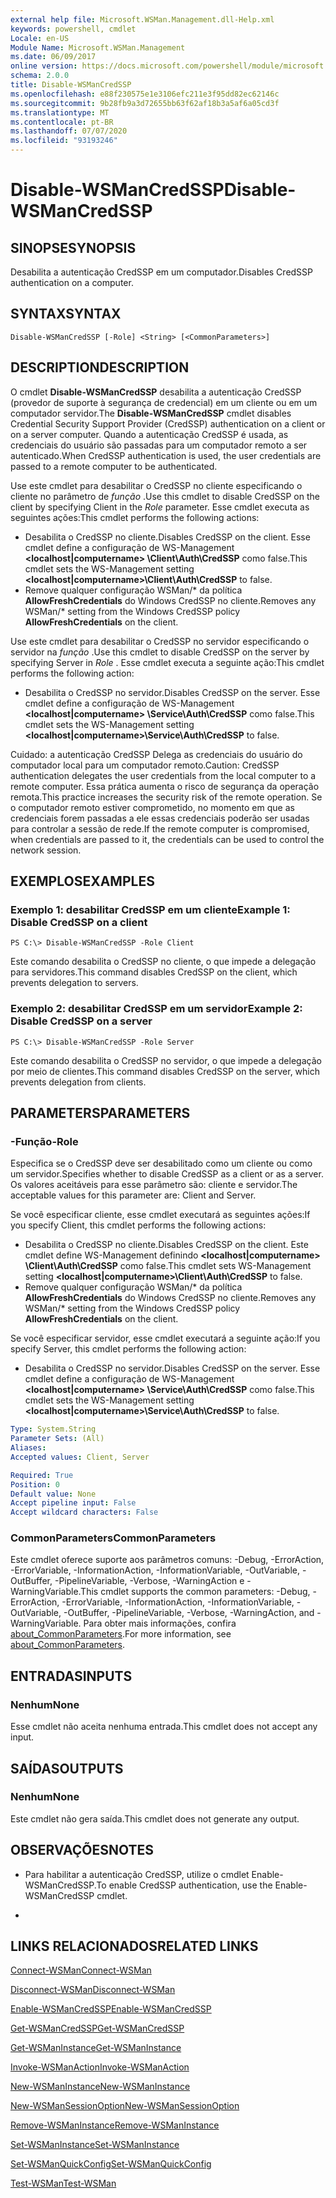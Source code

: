 ```yaml
---
external help file: Microsoft.WSMan.Management.dll-Help.xml
keywords: powershell, cmdlet
Locale: en-US
Module Name: Microsoft.WSMan.Management
ms.date: 06/09/2017
online version: https://docs.microsoft.com/powershell/module/microsoft.wsman.management/disable-wsmancredssp?view=powershell-7.1&WT.mc_id=ps-gethelp
schema: 2.0.0
title: Disable-WSManCredSSP
ms.openlocfilehash: e88f230575e1e3106efc211e3f95dd82ec62146c
ms.sourcegitcommit: 9b28fb9a3d72655bb63f62af18b3a5af6a05cd3f
ms.translationtype: MT
ms.contentlocale: pt-BR
ms.lasthandoff: 07/07/2020
ms.locfileid: "93193246"
---
```

# <span data-ttu-id="df114-103">Disable-WSManCredSSP</span><span class="sxs-lookup"><span data-stu-id="df114-103">Disable-WSManCredSSP</span></span>

## <span data-ttu-id="df114-104">SINOPSE</span><span class="sxs-lookup"><span data-stu-id="df114-104">SYNOPSIS</span></span>
<span data-ttu-id="df114-105">Desabilita a autenticação CredSSP em um computador.</span><span class="sxs-lookup"><span data-stu-id="df114-105">Disables CredSSP authentication on a computer.</span></span>

## <span data-ttu-id="df114-106">SYNTAX</span><span class="sxs-lookup"><span data-stu-id="df114-106">SYNTAX</span></span>

```
Disable-WSManCredSSP [-Role] <String> [<CommonParameters>]
```

## <span data-ttu-id="df114-107">DESCRIPTION</span><span class="sxs-lookup"><span data-stu-id="df114-107">DESCRIPTION</span></span>
<span data-ttu-id="df114-108">O cmdlet **Disable-WSManCredSSP** desabilita a autenticação CredSSP (provedor de suporte à segurança de credencial) em um cliente ou em um computador servidor.</span><span class="sxs-lookup"><span data-stu-id="df114-108">The **Disable-WSManCredSSP** cmdlet disables Credential Security Support Provider (CredSSP) authentication on a client or on a server computer.</span></span>
<span data-ttu-id="df114-109">Quando a autenticação CredSSP é usada, as credenciais do usuário são passadas para um computador remoto a ser autenticado.</span><span class="sxs-lookup"><span data-stu-id="df114-109">When CredSSP authentication is used, the user credentials are passed to a remote computer to be authenticated.</span></span>

<span data-ttu-id="df114-110">Use este cmdlet para desabilitar o CredSSP no cliente especificando o cliente no parâmetro de *função* .</span><span class="sxs-lookup"><span data-stu-id="df114-110">Use this cmdlet to disable CredSSP on the client by specifying Client in the *Role* parameter.</span></span>
<span data-ttu-id="df114-111">Esse cmdlet executa as seguintes ações:</span><span class="sxs-lookup"><span data-stu-id="df114-111">This cmdlet performs the following actions:</span></span>

- <span data-ttu-id="df114-112">Desabilita o CredSSP no cliente.</span><span class="sxs-lookup"><span data-stu-id="df114-112">Disables CredSSP on the client.</span></span> <span data-ttu-id="df114-113">Esse cmdlet define a configuração de WS-Management **\<localhost|computername\> \Client\Auth\CredSSP** como false.</span><span class="sxs-lookup"><span data-stu-id="df114-113">This cmdlet sets the WS-Management setting **\<localhost|computername\>\Client\Auth\CredSSP** to false.</span></span>
- <span data-ttu-id="df114-114">Remove qualquer configuração WSMan/\* da política **AllowFreshCredentials** do Windows CredSSP no cliente.</span><span class="sxs-lookup"><span data-stu-id="df114-114">Removes any WSMan/\* setting from the Windows CredSSP policy **AllowFreshCredentials** on the client.</span></span>

<span data-ttu-id="df114-115">Use este cmdlet para desabilitar o CredSSP no servidor especificando o servidor na *função* .</span><span class="sxs-lookup"><span data-stu-id="df114-115">Use this cmdlet to disable CredSSP on the server by specifying Server in *Role* .</span></span>
<span data-ttu-id="df114-116">Esse cmdlet executa a seguinte ação:</span><span class="sxs-lookup"><span data-stu-id="df114-116">This cmdlet performs the following action:</span></span>

- <span data-ttu-id="df114-117">Desabilita o CredSSP no servidor.</span><span class="sxs-lookup"><span data-stu-id="df114-117">Disables CredSSP on the server.</span></span> <span data-ttu-id="df114-118">Esse cmdlet define a configuração de WS-Management **\<localhost|computername\> \Service\Auth\CredSSP** como false.</span><span class="sxs-lookup"><span data-stu-id="df114-118">This cmdlet sets the WS-Management setting **\<localhost|computername\>\Service\Auth\CredSSP** to false.</span></span>

<span data-ttu-id="df114-119">Cuidado: a autenticação CredSSP Delega as credenciais do usuário do computador local para um computador remoto.</span><span class="sxs-lookup"><span data-stu-id="df114-119">Caution: CredSSP authentication delegates the user credentials from the local computer to a remote computer.</span></span>
<span data-ttu-id="df114-120">Essa prática aumenta o risco de segurança da operação remota.</span><span class="sxs-lookup"><span data-stu-id="df114-120">This practice increases the security risk of the remote operation.</span></span>
<span data-ttu-id="df114-121">Se o computador remoto estiver comprometido, no momento em que as credenciais forem passadas a ele essas credenciais poderão ser usadas para controlar a sessão de rede.</span><span class="sxs-lookup"><span data-stu-id="df114-121">If the remote computer is compromised, when credentials are passed to it, the credentials can be used to control the network session.</span></span>

## <span data-ttu-id="df114-122">EXEMPLOS</span><span class="sxs-lookup"><span data-stu-id="df114-122">EXAMPLES</span></span>

### <span data-ttu-id="df114-123">Exemplo 1: desabilitar CredSSP em um cliente</span><span class="sxs-lookup"><span data-stu-id="df114-123">Example 1: Disable CredSSP on a client</span></span>

```
PS C:\> Disable-WSManCredSSP -Role Client
```

<span data-ttu-id="df114-124">Este comando desabilita o CredSSP no cliente, o que impede a delegação para servidores.</span><span class="sxs-lookup"><span data-stu-id="df114-124">This command disables CredSSP on the client, which prevents delegation to servers.</span></span>

### <span data-ttu-id="df114-125">Exemplo 2: desabilitar CredSSP em um servidor</span><span class="sxs-lookup"><span data-stu-id="df114-125">Example 2: Disable CredSSP on a server</span></span>

```
PS C:\> Disable-WSManCredSSP -Role Server
```

<span data-ttu-id="df114-126">Este comando desabilita o CredSSP no servidor, o que impede a delegação por meio de clientes.</span><span class="sxs-lookup"><span data-stu-id="df114-126">This command disables CredSSP on the server, which prevents delegation from clients.</span></span>

## <span data-ttu-id="df114-127">PARAMETERS</span><span class="sxs-lookup"><span data-stu-id="df114-127">PARAMETERS</span></span>

### <span data-ttu-id="df114-128">-Função</span><span class="sxs-lookup"><span data-stu-id="df114-128">-Role</span></span>
<span data-ttu-id="df114-129">Especifica se o CredSSP deve ser desabilitado como um cliente ou como um servidor.</span><span class="sxs-lookup"><span data-stu-id="df114-129">Specifies whether to disable CredSSP as a client or as a server.</span></span>
<span data-ttu-id="df114-130">Os valores aceitáveis para esse parâmetro são: cliente e servidor.</span><span class="sxs-lookup"><span data-stu-id="df114-130">The acceptable values for this parameter are: Client and Server.</span></span>

<span data-ttu-id="df114-131">Se você especificar cliente, esse cmdlet executará as seguintes ações:</span><span class="sxs-lookup"><span data-stu-id="df114-131">If you specify Client, this cmdlet performs the following actions:</span></span>

- <span data-ttu-id="df114-132">Desabilita o CredSSP no cliente.</span><span class="sxs-lookup"><span data-stu-id="df114-132">Disables CredSSP on the client.</span></span> <span data-ttu-id="df114-133">Este cmdlet define WS-Management definindo **\<localhost|computername\> \Client\Auth\CredSSP** como false.</span><span class="sxs-lookup"><span data-stu-id="df114-133">This cmdlet sets WS-Management setting **\<localhost|computername\>\Client\Auth\CredSSP** to false.</span></span>
- <span data-ttu-id="df114-134">Remove qualquer configuração WSMan/\* da política **AllowFreshCredentials** do Windows CredSSP no cliente.</span><span class="sxs-lookup"><span data-stu-id="df114-134">Removes any WSMan/\* setting from the Windows CredSSP policy **AllowFreshCredentials** on the client.</span></span>

<span data-ttu-id="df114-135">Se você especificar servidor, esse cmdlet executará a seguinte ação:</span><span class="sxs-lookup"><span data-stu-id="df114-135">If you specify Server, this cmdlet performs the following action:</span></span>

- <span data-ttu-id="df114-136">Desabilita o CredSSP no servidor.</span><span class="sxs-lookup"><span data-stu-id="df114-136">Disables CredSSP on the server.</span></span> <span data-ttu-id="df114-137">Esse cmdlet define a configuração de WS-Management **\<localhost|computername\> \Service\Auth\CredSSP** como false.</span><span class="sxs-lookup"><span data-stu-id="df114-137">This cmdlet sets the WS-Management setting **\<localhost|computername\>\Service\Auth\CredSSP** to false.</span></span>

```yaml
Type: System.String
Parameter Sets: (All)
Aliases:
Accepted values: Client, Server

Required: True
Position: 0
Default value: None
Accept pipeline input: False
Accept wildcard characters: False
```

### <span data-ttu-id="df114-138">CommonParameters</span><span class="sxs-lookup"><span data-stu-id="df114-138">CommonParameters</span></span>
<span data-ttu-id="df114-139">Este cmdlet oferece suporte aos parâmetros comuns: -Debug, -ErrorAction, -ErrorVariable, -InformationAction, -InformationVariable, -OutVariable, -OutBuffer, -PipelineVariable, -Verbose, -WarningAction e -WarningVariable.</span><span class="sxs-lookup"><span data-stu-id="df114-139">This cmdlet supports the common parameters: -Debug, -ErrorAction, -ErrorVariable, -InformationAction, -InformationVariable, -OutVariable, -OutBuffer, -PipelineVariable, -Verbose, -WarningAction, and -WarningVariable.</span></span> <span data-ttu-id="df114-140">Para obter mais informações, confira [about_CommonParameters](https://go.microsoft.com/fwlink/?LinkID=113216).</span><span class="sxs-lookup"><span data-stu-id="df114-140">For more information, see [about_CommonParameters](https://go.microsoft.com/fwlink/?LinkID=113216).</span></span>

## <span data-ttu-id="df114-141">ENTRADAS</span><span class="sxs-lookup"><span data-stu-id="df114-141">INPUTS</span></span>

### <span data-ttu-id="df114-142">Nenhum</span><span class="sxs-lookup"><span data-stu-id="df114-142">None</span></span>
<span data-ttu-id="df114-143">Esse cmdlet não aceita nenhuma entrada.</span><span class="sxs-lookup"><span data-stu-id="df114-143">This cmdlet does not accept any input.</span></span>

## <span data-ttu-id="df114-144">SAÍDAS</span><span class="sxs-lookup"><span data-stu-id="df114-144">OUTPUTS</span></span>

### <span data-ttu-id="df114-145">Nenhum</span><span class="sxs-lookup"><span data-stu-id="df114-145">None</span></span>
<span data-ttu-id="df114-146">Este cmdlet não gera saída.</span><span class="sxs-lookup"><span data-stu-id="df114-146">This cmdlet does not generate any output.</span></span>

## <span data-ttu-id="df114-147">OBSERVAÇÕES</span><span class="sxs-lookup"><span data-stu-id="df114-147">NOTES</span></span>

* <span data-ttu-id="df114-148">Para habilitar a autenticação CredSSP, utilize o cmdlet Enable-WSManCredSSP.</span><span class="sxs-lookup"><span data-stu-id="df114-148">To enable CredSSP authentication, use the Enable-WSManCredSSP cmdlet.</span></span>

*

## <span data-ttu-id="df114-149">LINKS RELACIONADOS</span><span class="sxs-lookup"><span data-stu-id="df114-149">RELATED LINKS</span></span>

[<span data-ttu-id="df114-150">Connect-WSMan</span><span class="sxs-lookup"><span data-stu-id="df114-150">Connect-WSMan</span></span>](Connect-WSMan.md)

[<span data-ttu-id="df114-151">Disconnect-WSMan</span><span class="sxs-lookup"><span data-stu-id="df114-151">Disconnect-WSMan</span></span>](Disconnect-WSMan.md)

[<span data-ttu-id="df114-152">Enable-WSManCredSSP</span><span class="sxs-lookup"><span data-stu-id="df114-152">Enable-WSManCredSSP</span></span>](Enable-WSManCredSSP.md)

[<span data-ttu-id="df114-153">Get-WSManCredSSP</span><span class="sxs-lookup"><span data-stu-id="df114-153">Get-WSManCredSSP</span></span>](Get-WSManCredSSP.md)

[<span data-ttu-id="df114-154">Get-WSManInstance</span><span class="sxs-lookup"><span data-stu-id="df114-154">Get-WSManInstance</span></span>](Get-WSManInstance.md)

[<span data-ttu-id="df114-155">Invoke-WSManAction</span><span class="sxs-lookup"><span data-stu-id="df114-155">Invoke-WSManAction</span></span>](Invoke-WSManAction.md)

[<span data-ttu-id="df114-156">New-WSManInstance</span><span class="sxs-lookup"><span data-stu-id="df114-156">New-WSManInstance</span></span>](New-WSManInstance.md)

[<span data-ttu-id="df114-157">New-WSManSessionOption</span><span class="sxs-lookup"><span data-stu-id="df114-157">New-WSManSessionOption</span></span>](New-WSManSessionOption.md)

[<span data-ttu-id="df114-158">Remove-WSManInstance</span><span class="sxs-lookup"><span data-stu-id="df114-158">Remove-WSManInstance</span></span>](Remove-WSManInstance.md)

[<span data-ttu-id="df114-159">Set-WSManInstance</span><span class="sxs-lookup"><span data-stu-id="df114-159">Set-WSManInstance</span></span>](Set-WSManInstance.md)

[<span data-ttu-id="df114-160">Set-WSManQuickConfig</span><span class="sxs-lookup"><span data-stu-id="df114-160">Set-WSManQuickConfig</span></span>](Set-WSManQuickConfig.md)

[<span data-ttu-id="df114-161">Test-WSMan</span><span class="sxs-lookup"><span data-stu-id="df114-161">Test-WSMan</span></span>](Test-WSMan.md)

